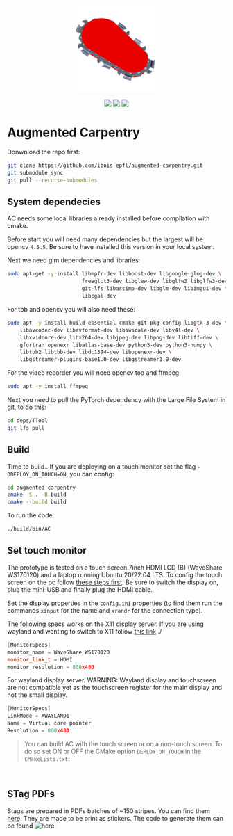 
<p align="center">
    <img src="./logo.png" width="200">
</p>
<p align="center">
    <img src="https://github.com/ibois-epfl/augmented-carpentry/actions/workflows/docker-cmake-build.yml/badge.svg">
    <img src="https://github.com/ibois-epfl/augmented-carpentry/actions/workflows/gh-build.yml/badge.svg">
    <img src="https://badges.frapsoft.com/os/v2/open-source.svg?v=103" href="https://github.com/ellerbrock/open-source-badges/">
</p>



# Augmented Carpentry

Donwnload the repo first:
```bash
git clone https://github.com/ibois-epfl/augmented-carpentry.git
git submodule sync
git pull --recurse-submodules
```

## System dependecies
AC needs some local libraries already installed before compilation with cmake. 

Before start you will need many dependencies but the largest will be opencv `4.5.5`. Be sure to have installed this version in your local system.

Next we need glm dependencies and libraries:
```bash
sudo apt-get -y install libmpfr-dev libboost-dev libgoogle-glog-dev \
                        freeglut3-dev libglew-dev libglfw3 libglfw3-dev \
                        git-lfs libassimp-dev libglm-dev libimgui-dev \
                        libcgal-dev
```

For tbb and opencv you will also need these:
```bash
sudo apt -y install build-essential cmake git pkg-config libgtk-3-dev \
    libavcodec-dev libavformat-dev libswscale-dev libv4l-dev \
    libxvidcore-dev libx264-dev libjpeg-dev libpng-dev libtiff-dev \
    gfortran openexr libatlas-base-dev python3-dev python3-numpy \
    libtbb2 libtbb-dev libdc1394-dev libopenexr-dev \
    libgstreamer-plugins-base1.0-dev libgstreamer1.0-dev 
```
For the video recorder you will need opencv too and ffmpeg
```bash
sudo apt -y install ffmpeg
```

Next you need to pull the PyTorch dependency with the Large File System in git, to do this:
```bash
cd deps/TTool
git lfs pull
```

## Build

Time to build.. If you are deploying on a touch monitor set the flag `-DDEPLOY_ON_TOUCH=ON`, you can config:

```bash
cd augmented-carpentry
cmake -S . -B build
cmake --build build
```

To run the code:
```bash
./build/bin/AC
```

## Set touch monitor

The prototype is tested on a touch screen 7inch HDMI LCD (B) (WaveShare WS170120) and a laptop running Ubuntu 20/22.04 LTS. To config the touch screen on the pc follow [these steps first](https://www.waveshare.com/wiki/7inch_HDMI_LCD). Be sure to switch the display on, plug the mini-USB and finally plug the HDMI cable.

Set the display properties in the `config.ini` properties (to find them run the commands `xinput`  for the name and `xrandr` for the connection type).

The following specs works on the X11 display server. If you are using wayland and wanting to switch to X11 follow [this link](https://helpdesk.psionline.com/hc/en-gb/articles/13470827149332-How-to-perform-the-switch-from-the-Wayland-display-server-to-Xorg-X11-on-Linux-Ubuntu-22-04-LTS)
./

```c++
[MonitorSpecs]
monitor_name = WaveShare WS170120
monitor_link_t = HDMI
monitor_resolution = 800x480
```

For wayland display server. WARNING: Wayland display and touchscreen are not compatible yet as the touchscreen register for the main display and not the small display.

```c++
[MonitorSpecs]
LinkMode = XWAYLAND1
Name = Virtual core pointer
Resolution = 800x480
```

> You can build AC with the touch screen or on a non-touch screen. To do so set ON or OFF the CMake option `DEPLOY_ON_TOUCH` in the `CMakeLists.txt`:

<br />

## STag PDFs
Stags are prepared in PDFs batches of ~150 stripes. You can find them [here](https://drive.google.com/drive/folders/1jic85gclymiV9014zc3tuUgIBq8lTyZr?usp=sharing).
They are made to be print as stickers. The code to generate them can be found ![here](https://github.com/ibois-epfl/TSlam/tree/main/stag_util).


